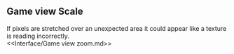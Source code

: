 ## Game view Scale
If pixels are stretched over an unexpected area it could appear like a texture is reading incorrectly.  
<<Interface/Game view zoom.md>>  
